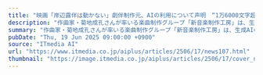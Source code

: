 ```yaml
---
title: "映画「岸辺露伴は動かない」劇伴制作元、AIの利用について声明　“1万6000文字超”で訴えた、AIを使う理由は？"
description: "作曲家・菊地成孔さんが率いる楽曲制作グループ「新音楽制作工房」は、生成AIの利用に関する声明を出した。同グループを巡っては、映画「岸辺露伴は動かない 懺悔室」の劇伴をAIを活用して制作。Xで賛否を巻き起こしていた。"
summary: "作曲家・菊地成孔さんが率いる楽曲制作グループ「新音楽制作工房」は、生成AIの利用に関する声明を出した。同グループを巡っては、映画「岸辺露伴は動かない 懺悔室」の劇伴をAIを活用して制作。Xで賛否を巻き起こしていた。"
pubDate: "Thu, 19 Jun 2025 09:00:00 +0900"
source: "ITmedia AI"
url: "https://www.itmedia.co.jp/aiplus/articles/2506/17/news107.html"
thumbnail: "https://image.itmedia.co.jp/aiplus/articles/2506/17/cover_news107.jpg"
---
```


